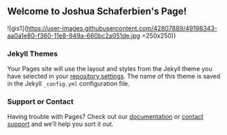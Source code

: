 ## Welcome to Joshua Schaferbien's Page!

![gis1](https://user-images.githubusercontent.com/42807889/49198343-aa0a1e80-f360-11e8-949a-660bc2a051de.jpg =250x250))

### Jekyll Themes

Your Pages site will use the layout and styles from the Jekyll theme you have selected in your [repository settings](https://github.com/jrschaferb/jrschaferb.github.io/settings). The name of this theme is saved in the Jekyll `_config.yml` configuration file.

### Support or Contact

Having trouble with Pages? Check out our [documentation](https://help.github.com/categories/github-pages-basics/) or [contact support](https://github.com/contact) and we’ll help you sort it out.
